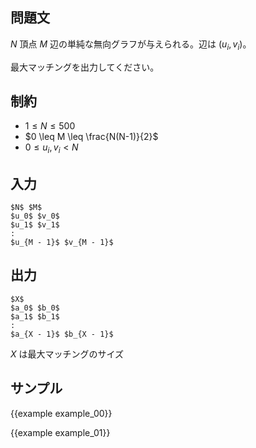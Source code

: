 問題文
---------

$N$ 頂点 $M$ 辺の単純な無向グラフが与えられる。辺は $(u_i, v_i)$。

最大マッチングを出力してください。

制約
---------

- $1 \leq N \leq 500$
- $0 \leq M \leq \frac{N(N-1)}{2}$
- $0 \leq u_i, v_i < N$

入力
---------

~~~
$N$ $M$
$u_0$ $v_0$
$u_1$ $v_1$
:
$u_{M - 1}$ $v_{M - 1}$
~~~

出力
---------

~~~
$X$
$a_0$ $b_0$
$a_1$ $b_1$
:
$a_{X - 1}$ $b_{X - 1}$
~~~

$X$ は最大マッチングのサイズ

サンプル
---------

{{example example_00}}

{{example example_01}}
